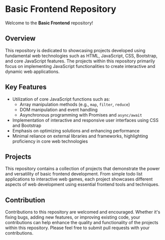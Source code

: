 # Basic Frontend Repository

Welcome to the **Basic Frontend** repository!

## Overview
This repository is dedicated to showcasing projects developed using fundamental web technologies such as HTML, JavaScript, CSS, Bootstrap, and core JavaScript features. The projects within this repository primarily focus on implementing JavaScript functionalities to create interactive and dynamic web applications.

## Key Features
- Utilization of core JavaScript functions such as:
  - Array manipulation methods (e.g., `map`, `filter`, `reduce`)
  - DOM manipulation and event handling
  - Asynchronous programming with Promises and `async/await`
- Implementation of interactive and responsive user interfaces using CSS and Bootstrap
- Emphasis on optimizing solutions and enhancing performance
- Minimal reliance on external libraries and frameworks, highlighting proficiency in core web technologies

## Projects
This repository contains a collection of projects that demonstrate the power and versatility of basic frontend development. From simple todo list applications to interactive web games, each project showcases different aspects of web development using essential frontend tools and techniques.

## Contribution
Contributions to this repository are welcomed and encouraged. Whether it's fixing bugs, adding new features, or improving existing code, your contributions can help enhance the quality and functionality of the projects within this repository. Please feel free to submit pull requests with your contributions.

